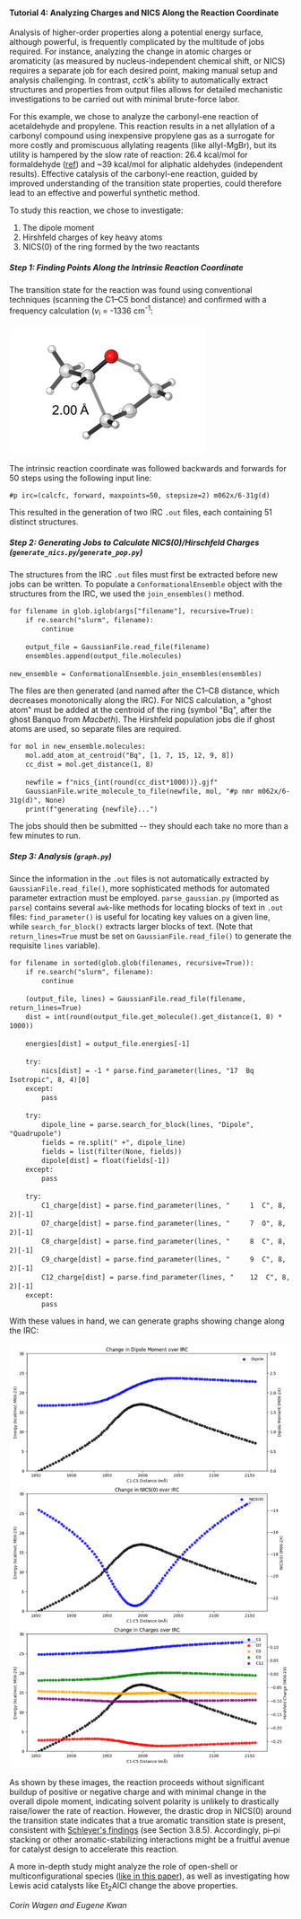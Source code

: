 #### Tutorial 4: Analyzing Charges and NICS Along the Reaction Coordinate

Analysis of higher-order properties along a potential energy surface, although powerful, is frequently complicated by the multitude of jobs required. 
For instance, analyzing the change in atomic charges or aromaticity (as measured by nucleus-independent chemical shift, or NICS)
requires a separate job for each desired point, making manual setup and analysis challenging. 
In contrast, *cctk*'s ability to automatically extract structures and properties from output files
allows for detailed mechanistic investigations to be carried out with minimal brute-force labor. 

For this example, we chose to analyze the carbonyl-ene reaction of acetaldehyde and propylene. 
This reaction results in a net allylation of a carbonyl compound using inexpensive propylene gas as a surrogate
for more costly and promiscuous allylating reagents (like allyl-MgBr), 
but its utility is hampered by the slow rate of reaction: 26.4 kcal/mol for formaldehyde ([ref](https://pubs.acs.org/doi/abs/10.1021/ja00257a008)) and ~39 kcal/mol for aliphatic aldehydes (independent results). 
Effective catalysis of the carbonyl-ene reaction, guided by improved understanding of the transition state properties, could therefore lead to an effective and powerful synthetic method.

To study this reaction, we chose to investigate:
1. The dipole moment
1. Hirshfeld charges of key heavy atoms
1. NICS(0) of the ring formed by the two reactants

##### Step 1: Finding Points Along the Intrinsic Reaction Coordinate

The transition state for the reaction was found using conventional techniques (scanning the C1–C5 bond distance) 
and confirmed with a frequency calculation (*v*<sub>i</sub> = -1336 cm<sup>-1</sup>: 

<img src='TS.png' width='350px'>

The intrinsic reaction coordinate was followed backwards and forwards for 50 steps using the following input line:

```
#p irc=(calcfc, forward, maxpoints=50, stepsize=2) m062x/6-31g(d)
```

This resulted in the generation of two IRC `.out` files, each containing 51 distinct structures. 

##### Step 2: Generating Jobs to Calculate NICS(0)/Hirschfeld Charges (`generate_nics.py`/`generate_pop.py`)

The structures from the IRC `.out` files must first be extracted before new jobs can be written. 
To populate a `ConformationalEnsemble` object with the structures from the IRC, we used the `join_ensembles()` method.

```
for filename in glob.iglob(args["filename"], recursive=True):
    if re.search("slurm", filename):
        continue

    output_file = GaussianFile.read_file(filename)
    ensembles.append(output_file.molecules)

new_ensemble = ConformationalEnsemble.join_ensembles(ensembles)
```

The files are then generated (and named after the C1–C8 distance, which decreases monotonically along the IRC). 
For NICS calculation, a "ghost atom" must be added at the centroid of the ring 
(symbol "Bq", after the ghost Banquo from *Macbeth*). 
The Hirshfeld population jobs die if ghost atoms are used, so separate files are required. 

```
for mol in new_ensemble.molecules:
    mol.add_atom_at_centroid("Bq", [1, 7, 15, 12, 9, 8])
    cc_dist = mol.get_distance(1, 8)

    newfile = f"nics_{int(round(cc_dist*1000))}.gjf"
    GaussianFile.write_molecule_to_file(newfile, mol, "#p nmr m062x/6-31g(d)", None)
    print(f"generating {newfile}...")
 ```
 
 The jobs should then be submitted -- they should each take no more than a few minutes to run. 

##### Step 3: Analysis (`graph.py`)

Since the information in the `.out` files is not automatically extracted by `GaussianFile.read_file()`, 
more sophisticated methods for automated parameter extraction must be employed. 
`parse_gaussian.py` (imported as `parse`) contains several `awk`-like methods for locating blocks of text in `.out` files:
`find_parameter()` is useful for locating key values on a given line, 
while `search_for_block()` extracts larger blocks of text. 
(Note that `return_lines=True` must be set on `GaussianFile.read_file()` to generate the requisite `lines` variable). 

```
for filename in sorted(glob.glob(filenames, recursive=True)):
    if re.search("slurm", filename):
        continue

    (output_file, lines) = GaussianFile.read_file(filename, return_lines=True)
    dist = int(round(output_file.get_molecule().get_distance(1, 8) * 1000))

    energies[dist] = output_file.energies[-1]

    try:
        nics[dist] = -1 * parse.find_parameter(lines, "17  Bq   Isotropic", 8, 4)[0]
    except:
        pass

    try:
        dipole_line = parse.search_for_block(lines, "Dipole", "Quadrupole")
        fields = re.split(" +", dipole_line)
        fields = list(filter(None, fields))
        dipole[dist] = float(fields[-1])
    except:
        pass

    try:
        C1_charge[dist] = parse.find_parameter(lines, "     1  C", 8, 2)[-1]
        O7_charge[dist] = parse.find_parameter(lines, "     7  O", 8, 2)[-1]
        C8_charge[dist] = parse.find_parameter(lines, "     8  C", 8, 2)[-1]
        C9_charge[dist] = parse.find_parameter(lines, "     9  C", 8, 2)[-1]
        C12_charge[dist] = parse.find_parameter(lines, "    12  C", 8, 2)[-1]
    except:
        pass
```

With these values in hand, we can generate graphs showing change along the IRC: 

<img src='graph.png'>

As shown by these images, the reaction proceeds without significant buildup of positive or negative charge 
and with minimal change in the overall dipole moment, 
indicating solvent polarity is unlikely to drastically raise/lower the rate of reaction. 
However, the drastic drop in NICS(0) around the transition state indicates that a true aromatic transition state is present,
consistent with [Schleyer's findings](https://pubs.acs.org/doi/10.1021/cr030088%2B) (see Section 3.8.5). 
Accordingly, pi–pi stacking or other aromatic-stabilizing interactions might be a fruitful avenue for catalyst design 
to accelerate this reaction. 

A more in-depth study might analyze the role of open-shell or multiconfigurational species 
([like in this paper](https://pubs.acs.org/doi/10.1021/jo502041f)),
as well as investigating how Lewis acid catalysts like Et<sub>2</sub>AlCl change the above properties. 

*Corin Wagen and Eugene Kwan*

